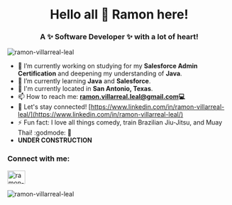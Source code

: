 

<!--
**ramon-villarreal-leal/ramon-villarreal-leal** is a ✨ _special_ ✨ repository because its `README.md` (this file) appears on your GitHub profile.

Here are some ideas to get you started:

- 🔭 I’m currently working on ...
- 🌱 I’m currently learning ...
- 👯 I’m looking to collaborate on ...
- 🤔 I’m looking for help with ...
- 💬 Ask me about ...
- 📫 How to reach me: ...
- 😄 Pronouns: ...
- ⚡ Fun fact: ...
-->

<h1 align="center">Hello all 👋 Ramon here!</h1>
<h3 align="center">A ✨ Software Developer ✨ with a lot of heart!</h3>
<p align="left"> <img src="https://komarev.com/ghpvc/?username=ramon-villarreal-leal&label=Profile%20views&color=blueviolet&style=flat-square" alt="ramon-villarreal-leal" /> </p>

- 🔭 I’m currently working on studying for my **Salesforce Admin Certification** and deepening my understanding of **Java**.
- 🌱 I’m currently learning **Java** and **Salesforce**.
- :round_pushpin: I'm currently located in **San Antonio, Texas**.
- 📫 How to reach me: **ramon.villarreal.leal@gmail.com💻**
- 📄 Let's stay connected! [https://www.linkedin.com/in/ramon-villarreal-leal/](https://www.linkedin.com/in/ramon-villarreal-leal/)
- ⚡ Fun fact: I love all things comedy, train Brazilian Jiu-Jitsu, and Muay Thai! :godmode: :jack_o_lantern:
- **UNDER CONSTRUCTION**



<h3 align="left">Connect with me:</h3>
<p align="left">
<a href="https://www.linkedin.com/in/ramon-villarreal-leal/" target="blank"><img align="center" src="https://cdn.jsdelivr.net/npm/simple-icons@3.0.1/icons/linkedin.svg" alt="ramon-villarreal-leal" height="30" width="40" /></a>
</p>

<p><img align="center" src="https://github-readme-stats.vercel.app/api/top-langs?username=ramon-villarreal-leal&show_icons=true&locale=en&layout=compact" alt="ramon-villarreal-leal"></p>
